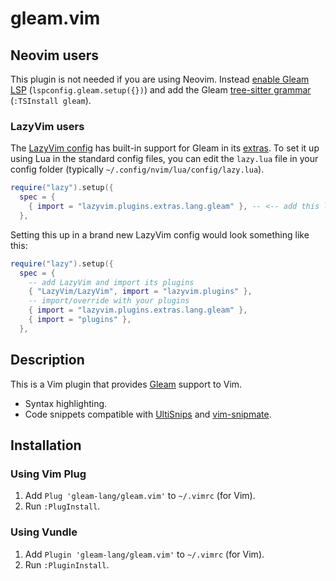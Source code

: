# gleam.vim

## Neovim users

This plugin is not needed if you are using Neovim. Instead
[enable Gleam LSP][lsp] (`lspconfig.gleam.setup({})`) and add the Gleam
[tree-sitter grammar][treesitter] (`:TSInstall gleam`). 

### LazyVim users

The [LazyVim config](https://github.com/LazyVim/LazyVim) has built-in support for Gleam in its [extras](http://www.lazyvim.org/extras/lang/gleam). To set it up using Lua in the standard config files, you can edit the `lazy.lua` file in your config folder (typically `~/.config/nvim/lua/config/lazy.lua`).

```lua
require("lazy").setup({
  spec = {
    { import = "lazyvim.plugins.extras.lang.gleam" }, -- <-- add this line here, without changing anything else
  },
```

Setting this up in a brand new LazyVim config would look something like this:

```lua
require("lazy").setup({
  spec = {
    -- add LazyVim and import its plugins
    { "LazyVim/LazyVim", import = "lazyvim.plugins" },
    -- import/override with your plugins
    { import = "lazyvim.plugins.extras.lang.gleam" },
    { import = "plugins" },
  },
```



## Description

This is a Vim plugin that provides [Gleam][gleam] support to Vim.

- Syntax highlighting.
- Code snippets compatible with
  [UltiSnips](https://github.com/SirVer/ultisnips) and
  [vim-snipmate](https://github.com/garbas/vim-snipmate).

## Installation

### Using Vim Plug

1. Add `Plug 'gleam-lang/gleam.vim'` to `~/.vimrc` (for Vim).
2. Run `:PlugInstall`.

### Using Vundle

1. Add `Plugin 'gleam-lang/gleam.vim'` to `~/.vimrc` (for Vim).
2. Run `:PluginInstall`.

[gleam]: https://github.com/gleam-lang/gleam
[lsp]: https://github.com/neovim/nvim-lspconfig
[treesitter]: https://github.com/nvim-treesitter/nvim-treesitter
